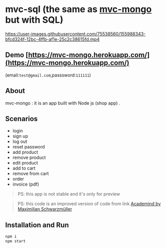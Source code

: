 # mvc-sql (the same as [mvc-mongo](https://github.com/Mohammad-Erhim/mvc-mongo) but with SQL)

https://user-images.githubusercontent.com/75538560/155988343-bfcd324f-12bc-4ffb-af1e-25c2c38615fd.mp4

## Demo [https://mvc-mongo.herokuapp.com/](https://mvc-mongo.herokuapp.com/)
(email:`test@gmail.com`,passsword:`111111`)





## About
mvc-mongo : it is an app built with Node js (shop app) .

## Scenarios 

- login
- sign up
- log out
- reset password 
- add product
- remove product
- edit product
- add to cart
- remove from cart
- order
- invoice (pdf)
 
 
> PS: this app is not stable and it's only for  preview

> PS: this code is an improved version of code from link  [Academind by Maximilian Schwarzmüller](https://www.udemy.com/course/nodejs-the-complete-guide/)
 
## Installation and Run

```sh
npm i
npm start
``` 
